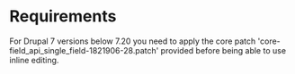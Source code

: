 # Requirements

For Drupal 7 versions below 7.20 you need to apply the core patch
'core-field_api_single_field-1821906-28.patch' provided before being able to use
inline editing.

